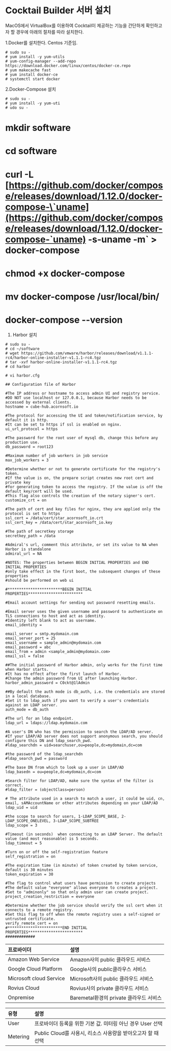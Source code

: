 # Cocktail Builder 서버 설치

MacOS에서 VirtualBox를 이용하여 Cocktail이 제공하는 기능을 간단하게 확인하고자 할 경우에 아래의 절차를 따라 설치한다.

1.Docker를 설치한다. Centos 기준임.

```
# sudo su -
# yum install -y yum-utils
# yum-config-manager --add-repo https://download.docker.com/linux/centos/docker-ce.repo
# yum makecache fast
# yum install docker-ce
# systemctl start docker
```

2.Docker-Compose 설치

```
# sudo su -
# yum install -y yum-uti
# udo su -
```

# mkdir software

# cd software

# curl -L [https://github.com/docker/compose/releases/download/1.12.0/docker-compose-\`uname](https://github.com/docker/compose/releases/download/1.12.0/docker-compose-`uname) -s-uname -m\` &gt; docker-compose

# chmod +x docker-compose

# mv docker-compose /usr/local/bin/

# docker-compose --version

1. Harbor 설치

```
# sudo su -
# cd ~/software
# wget https://github.com/vmware/harbor/releases/download/v1.1.1-rc4/harbor-online-installer-v1.1.1-rc4.tgz
# tar -xvf harbor-online-installer-v1.1.1-rc4.tgz
# cd harbor

# vi harbor.cfg

## Configuration file of Harbor

#The IP address or hostname to access admin UI and registry service.
#DO NOT use localhost or 127.0.0.1, because Harbor needs to be accessed by external clients.
hostname = cube-hub.acornsoft.io

#The protocol for accessing the UI and token/notification service, by default it is http.
#It can be set to https if ssl is enabled on nginx.
ui_url_protocol = https

#The password for the root user of mysql db, change this before any production use.
db_password = root123

#Maximum number of job workers in job service
max_job_workers = 3

#Determine whether or not to generate certificate for the registry's token.
#If the value is on, the prepare script creates new root cert and private key
#for generating token to access the registry. If the value is off the default key/cert will be used.
#This flag also controls the creation of the notary signer's cert.
customize_crt = on

#The path of cert and key files for nginx, they are applied only the protocol is set to https
ssl_cert = /data/cert/star_acornsoft_io.crt
ssl_cert_key = /data/cert/star_acornsoft_io.key

#The path of secretkey storage
secretkey_path = /data

#Admiral's url, comment this attribute, or set its value to NA when Harbor is standalone
admiral_url = NA

#NOTES: The properties between BEGIN INITIAL PROPERTIES and END INITIAL PROPERTIES
#only take effect in the first boot, the subsequent changes of these properties
#should be performed on web ui

#************************BEGIN INITIAL PROPERTIES************************

#Email account settings for sending out password resetting emails.

#Email server uses the given username and password to authenticate on TLS connections to host and act as identity.
#Identity left blank to act as username.
email_identity =

email_server = smtp.mydomain.com
email_server_port = 25
email_username = sample_admin@mydomain.com
email_password = abc
email_from = admin <sample_admin@mydomain.com>
email_ssl = false

##The initial password of Harbor admin, only works for the first time when Harbor starts.
#It has no effect after the first launch of Harbor.
#Change the admin password from UI after launching Harbor.
harbor_admin_password = C0ckt@1lAdmin

##By default the auth mode is db_auth, i.e. the credentials are stored in a local database.
#Set it to ldap_auth if you want to verify a user's credentials against an LDAP server.
auth_mode = db_auth

#The url for an ldap endpoint.
ldap_url = ldaps://ldap.mydomain.com

#A user's DN who has the permission to search the LDAP/AD server.
#If your LDAP/AD server does not support anonymous search, you should configure this DN and ldap_search_pwd.
#ldap_searchdn = uid=searchuser,ou=people,dc=mydomain,dc=com

#the password of the ldap_searchdn
#ldap_search_pwd = password

#The base DN from which to look up a user in LDAP/AD
ldap_basedn = ou=people,dc=mydomain,dc=com

#Search filter for LDAP/AD, make sure the syntax of the filter is correct.
#ldap_filter = (objectClass=person)

# The attribute used in a search to match a user, it could be uid, cn, email, sAMAccountName or other attributes depending on your LDAP/AD
ldap_uid = uid

#the scope to search for users, 1-LDAP_SCOPE_BASE, 2-LDAP_SCOPE_ONELEVEL, 3-LDAP_SCOPE_SUBTREE
ldap_scope = 3

#Timeout (in seconds)  when connecting to an LDAP Server. The default value (and most reasonable) is 5 seconds.
ldap_timeout = 5

#Turn on or off the self-registration feature
self_registration = on

#The expiration time (in minute) of token created by token service, default is 30 minutes
token_expiration = 30

#The flag to control what users have permission to create projects
#The default value "everyone" allows everyone to creates a project.
#Set to "adminonly" so that only admin user can create project.
project_creation_restriction = everyone

#Determine whether the job service should verify the ssl cert when it connects to a remote registry.
#Set this flag to off when the remote registry uses a self-signed or untrusted certificate.
verify_remote_cert = on
#************************END INITIAL PROPERTIES************************
#############
```



| **프로바이더** | **설명** |
| :--- | :--- |
| Amazon Web Service | Amazon사의 public 클라우드 서비스 |
| Google Cloud Platform | Google사의 public클라우스 서비스 |
| Microsoft cloud Service | Microsoft사의 public 클라우드 서비스 |
| Rovius Cloud | Rovius사의 private 클라우드 서비스 |
| Onpremise | Baremetal환경의 private 클라우드 서비스 |

| **유형** | **설명** |
| :--- | :--- |
| User | 프로바이더 등록을 위한 기본 값. 미터링 아닌 경우 User 선택 |
| Metering | Public Cloud를 사용시, 리소스 사용량을 받아오고자 할 때 선택 |





